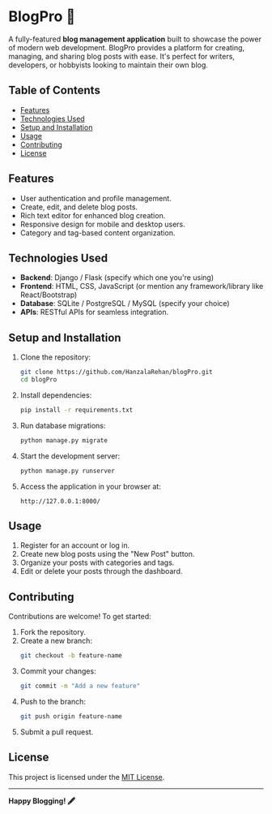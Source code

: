 # BlogPro 📝

A fully-featured **blog management application** built to showcase the power of modern web development. BlogPro provides a platform for creating, managing, and sharing blog posts with ease. It's perfect for writers, developers, or hobbyists looking to maintain their own blog.

## Table of Contents
- [Features](#features)
- [Technologies Used](#technologies-used)
- [Setup and Installation](#setup-and-installation)
- [Usage](#usage)
- [Contributing](#contributing)
- [License](#license)

## Features
- User authentication and profile management.
- Create, edit, and delete blog posts.
- Rich text editor for enhanced blog creation.
- Responsive design for mobile and desktop users.
- Category and tag-based content organization.

## Technologies Used
- **Backend**: Django / Flask (specify which one you're using)
- **Frontend**: HTML, CSS, JavaScript (or mention any framework/library like React/Bootstrap)
- **Database**: SQLite / PostgreSQL / MySQL (specify your choice)
- **APIs**: RESTful APIs for seamless integration.

## Setup and Installation

1. Clone the repository:
   ```bash
   git clone https://github.com/HanzalaRehan/blogPro.git
   cd blogPro
   ```

2. Install dependencies:
   ```bash
   pip install -r requirements.txt
   ```

3. Run database migrations:
   ```bash
   python manage.py migrate
   ```

4. Start the development server:
   ```bash
   python manage.py runserver
   ```

5. Access the application in your browser at:
   ```
   http://127.0.0.1:8000/
   ```

## Usage
1. Register for an account or log in.
2. Create new blog posts using the "New Post" button.
3. Organize your posts with categories and tags.
4. Edit or delete your posts through the dashboard.

## Contributing
Contributions are welcome! To get started:
1. Fork the repository.
2. Create a new branch:
   ```bash
   git checkout -b feature-name
   ```
3. Commit your changes:
   ```bash
   git commit -m "Add a new feature"
   ```
4. Push to the branch:
   ```bash
   git push origin feature-name
   ```
5. Submit a pull request.

## License
This project is licensed under the [MIT License](LICENSE).

---

**Happy Blogging! 🖋️**
